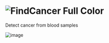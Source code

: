 # ![FindCancer Full Color](https://user-images.githubusercontent.com/96276293/166392924-a920ffa5-7dc7-46c7-9bc2-54aa0776e03b.jpg)
Detect cancer from blood samples

![image](https://user-images.githubusercontent.com/96276293/166391943-2ae291fa-f617-4a2c-a2b7-31c6f738616d.png)




